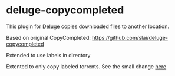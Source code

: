 deluge-copycompleted
====================

This plugin for [Deluge][1] copies downloaded files to another location.


  [1]: http://deluge-torrent.org

Based on  original CopyCompleted: https://github.com/slai/deluge-copycompleted

Extended to use labels in directory

Extented to only copy labeled torrents. See the small change [here](https://github.com/pescobar/deluge-CopyCompleted/commit/a308d200fc6bc8b24b1095904563fe4af49bbff1)
